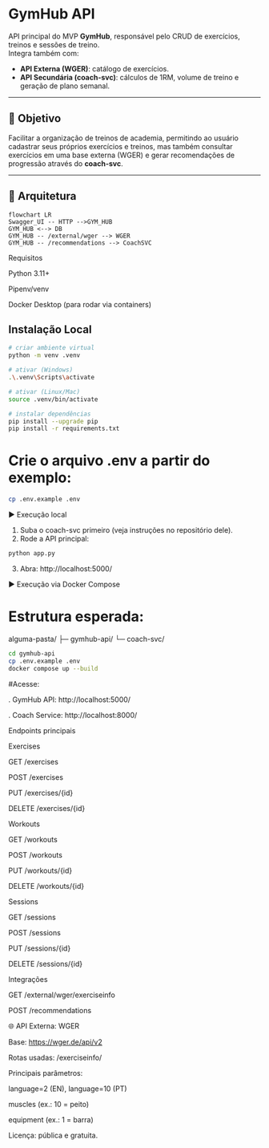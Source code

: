 # GymHub API

API principal do MVP **GymHub**, responsável pelo CRUD de exercícios, treinos e sessões de treino.  
Integra também com:
- **API Externa (WGER)**: catálogo de exercícios.
- **API Secundária (coach-svc)**: cálculos de 1RM, volume de treino e geração de plano semanal.

---

## 🎯 Objetivo
Facilitar a organização de treinos de academia, permitindo ao usuário cadastrar seus próprios exercícios e treinos, mas também consultar exercícios em uma base externa (WGER) e gerar recomendações de progressão através do **coach-svc**.

---

## 🧭 Arquitetura

```mermaid
flowchart LR
Swagger_UI -- HTTP -->GYM_HUB
GYM_HUB <--> DB
GYM_HUB -- /external/wger --> WGER
GYM_HUB -- /recommendations --> CoachSVC
```
Requisitos

Python 3.11+

Pipenv/venv

Docker Desktop (para rodar via containers)

## Instalação Local

```bash
# criar ambiente virtual
python -m venv .venv

# ativar (Windows)
.\.venv\Scripts\activate

# ativar (Linux/Mac)
source .venv/bin/activate

# instalar dependências
pip install --upgrade pip
pip install -r requirements.txt
```

# Crie o arquivo .env a partir do exemplo:

```bash
cp .env.example .env
```


▶️ Execução local

1. Suba o coach-svc primeiro (veja instruções no repositório dele).
2. Rode a API principal:

```bash
python app.py
```

3. Abra: http://localhost:5000/

▶️ Execução via Docker Compose

# Estrutura esperada:

alguma-pasta/
 ├─ gymhub-api/
 └─ coach-svc/

```bash
cd gymhub-api
cp .env.example .env
docker compose up --build
```

#Acesse:

. GymHub API: http://localhost:5000/

. Coach Service: http://localhost:8000/

Endpoints principais

Exercises

GET /exercises

POST /exercises

PUT /exercises/{id}

DELETE /exercises/{id}

Workouts

GET /workouts

POST /workouts

PUT /workouts/{id}

DELETE /workouts/{id}

Sessions

GET /sessions

POST /sessions

PUT /sessions/{id}

DELETE /sessions/{id}

Integrações

GET /external/wger/exerciseinfo

POST /recommendations


🌐 API Externa: WGER

Base: https://wger.de/api/v2

Rotas usadas: /exerciseinfo/

Principais parâmetros:

language=2 (EN), language=10 (PT)

muscles (ex.: 10 = peito)

equipment (ex.: 1 = barra)


Licença: pública e gratuita.
